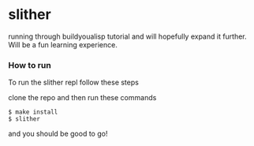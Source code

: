 # slither
running through buildyoualisp tutorial and will hopefully expand it further.
Will be a fun learning experience.

### How to run
To run the slither repl follow these steps

clone the repo and then run these commands

```
$ make install
$ slither
```

and you should be good to go!
